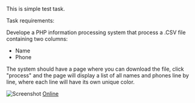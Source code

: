 This is simple test task. 

Task requirements:

Develope a PHP information processing system that process a .CSV file containing two columns:
- Name
- Phone

The system should have a page where you can download the file, click "process" and the page will display a list of all names and phones line by line, where each line
will have its own unique color.

![Screenshot](https://i.ibb.co/jbZRCGb/Screenshot-2020-02-07-CSV-viewer.png)
[Online](https://immense-thicket-75227.herokuapp.com/)